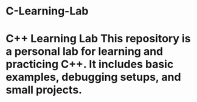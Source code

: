 # C-Learning-Lab
# C++ Learning Lab  This repository is a personal lab for learning and practicing C++.  It includes basic examples, debugging setups, and small projects.
